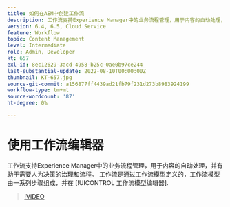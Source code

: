 ```yaml
---
title: 如何在AEM中创建工作流
description: 工作流支持Experience Manager中的业务流程管理，用于内容的自动处理，并有助于需要人为决策的治理和流程。
version: 6.4, 6.5, Cloud Service
feature: Workflow
topic: Content Management
level: Intermediate
role: Admin, Developer
kt: 657
exl-id: 8ec12629-3acd-4958-b25c-0ae0b97ce244
last-substantial-update: 2022-08-10T00:00:00Z
thumbnail: KT-657.jpg
source-git-commit: a156877ff4439ad21fb79f231d273b8983924199
workflow-type: tm+mt
source-wordcount: '87'
ht-degree: 0%

---
```


# 使用工作流编辑器

工作流支持Experience Manager中的业务流程管理，用于内容的自动处理，并有助于需要人为决策的治理和流程。 工作流是通过工作流模型定义的，工作流模型由一系列步骤组成，并在 [!UICONTROL 工作流模型编辑器].

>[!VIDEO](https://video.tv.adobe.com/v/22201/?quality=12&learn=on)
